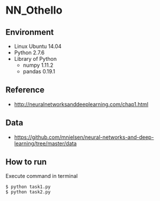# NN_Othello

## Environment

* Linux Ubuntu 14.04
* Python 2.7.6
* Library of Python
	- numpy 1.11.2
	- pandas 0.19.1

## Reference
* http://neuralnetworksanddeeplearning.com/chap1.html

## Data
* https://github.com/mnielsen/neural-networks-and-deep-learning/tree/master/data

## How to run

Execute command in terminal
```shell
$ python task1.py
$ python task2.py
```


